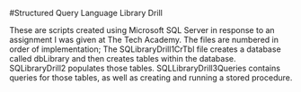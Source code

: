 #Structured Query Language Library Drill

These are scripts created using Microsoft SQL Server in response to an assignment I was given at The Tech Academy. The files are numbered in order of implementation; The SQLibraryDrill1CrTbl file creates a database called dbLibrary and then creates tables within the database. SQLibraryDrill2 populates those tables. SQLLibraryDrill3Queries contains queries for those tables, as well as creating and running a stored procedure.
